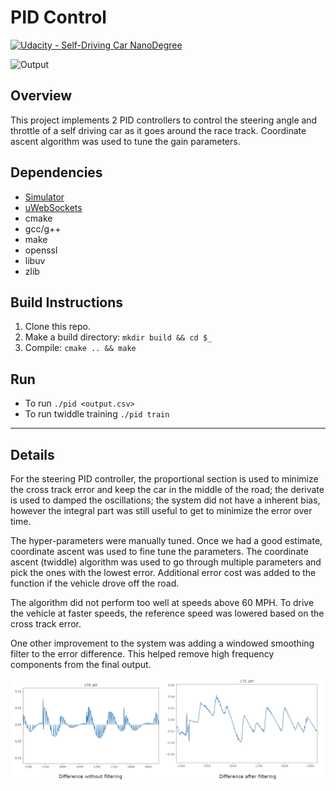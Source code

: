 # PID Control

[![Udacity - Self-Driving Car NanoDegree](https://s3.amazonaws.com/udacity-sdc/github/shield-carnd.svg)](http://www.udacity.com/drive)

<img src="imgs/output.gif" width="480" alt="Output" />

## Overview
This project implements 2 PID controllers to control the steering angle and throttle of a self driving car as it goes around the race track. Coordinate ascent algorithm was used to tune the gain parameters.

## Dependencies
* [Simulator](https://github.com/udacity/self-driving-car-sim/releases)
* [uWebSockets](https://github.com/uWebSockets/uWebSockets)
* cmake
* gcc/g++
* make
* openssl
* libuv
* zlib

## Build Instructions
1. Clone this repo.
2. Make a build directory: `mkdir build && cd $_`
3. Compile: `cmake .. && make`

## Run
* To run `./pid <output.csv>`
* To run twiddle training `./pid train`

---

## Details
For the steering PID controller, the proportional section is used to minimize the cross track error and keep the car in the middle of the road; the derivate is used to damped the oscillations; the system did not have a inherent bias, however the integral part was still useful to get to minimize the error over time.

The hyper-parameters were manually tuned. Once we had a good estimate, coordinate ascent was used to fine tune the parameters. The coordinate ascent (twiddle) algorithm was used to go through multiple parameters and pick the ones with the lowest error. Additional error cost was added to the function if the vehicle drove off the road.

The algorithm did not perform too well at speeds above 60 MPH. To drive the vehicle at faster speeds, the reference speed was lowered based on the cross track error.

One other improvement to the system was adding a windowed smoothing filter to the error difference. This helped remove high frequency components from the final output.

![alt text](imgs/diff_filter.png)
